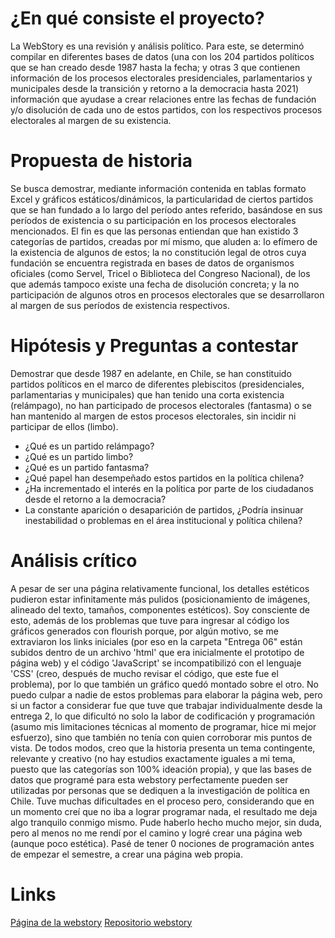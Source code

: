 # ¿En qué consiste el proyecto?
La WebStory es una revisión y análisis político. Para este, se determinó compilar en diferentes bases de datos (una con los 204 partidos políticos que se han creado desde 1987 hasta la fecha; y otras 3 que contienen información de los procesos electorales presidenciales, parlamentarios y municipales desde la transición y retorno a la democracia hasta 2021) información que ayudase a crear relaciones entre las fechas de fundación y/o disolución de cada uno de estos partidos, con los respectivos procesos electorales al margen de su existencia. 

# Propuesta de historia
Se busca demostrar, mediante información contenida en tablas formato Excel y gráficos estáticos/dinámicos, la particularidad de ciertos partidos que se han fundado a lo largo del período antes referido, basándose en sus períodos de existencia o su participación en los procesos electorales mencionados. El fin es que las personas entiendan que han existido 3 categorías de partidos, creadas por mí mismo, que aluden a: lo efímero de la existencia de algunos de estos; la no constitución legal de otros cuya fundación se encuentra registrada en bases de datos de organismos oficiales (como Servel, Tricel o Biblioteca del Congreso Nacional), de los que además tampoco existe una fecha de disolución concreta; y la no participación de algunos otros en procesos electorales que se desarrollaron al margen de sus períodos de existencia respectivos. 

# Hipótesis y Preguntas a contestar
Demostrar que desde 1987 en adelante, en Chile, se han constituido partidos políticos en el marco de diferentes plebiscitos (presidenciales, parlamentarias y municipales) que han tenido una corta existencia (relámpago), no han participado de procesos electorales (fantasma) o se han mantenido al margen de estos procesos electorales, sin incidir ni participar de ellos (limbo).

* ¿Qué es un partido relámpago?
* ¿Qué es un partido limbo?
* ¿Qué es un partido fantasma?
* ¿Qué papel han desempeñado estos partidos en la política chilena?
* ¿Ha incrementado el interés en la política por parte de los ciudadanos desde el retorno a la democracia?
* La constante aparición o desaparición de partidos, ¿Podría insinuar inestabilidad o problemas en el área institucional y política chilena?

# Análisis crítico
A pesar de ser una página relativamente funcional, los detalles estéticos pudieron estar infinitamente más pulidos (posicionamiento de imágenes, alineado del texto, tamaños, componentes estéticos). Soy consciente de esto, además de los problemas que tuve para ingresar al código los gráficos generados con flourish porque, por algún motivo, se me extraviaron los links iniciales (por eso en la carpeta "Entrega 06" están subidos dentro de un archivo 'html' que era inicialmente el prototipo de página web) y el código 'JavaScript' se incompatibilizó con el lenguaje 'CSS' (creo, después de mucho revisar el código, que este fue el problema), por lo que también un gráfico quedó montado sobre el otro. No puedo culpar a nadie de estos problemas para elaborar la página web, pero si un factor a considerar fue que tuve que trabajar individualmente desde la entrega 2, lo que dificultó no solo la labor de codificación y programación (asumo mis limitaciones técnicas al momento de programar, hice mi mejor esfuerzo), sino que también no tenía con quien corroborar mis puntos de vista. De todos modos, creo que la historia presenta un tema contingente, relevante y creativo (no hay estudios exactamente iguales a mi tema, puesto que las categorías son 100% ideación propia), y que las bases de datos que programé para esta webstory perfectamente pueden ser utilizadas por personas que se dediquen a la investigación de política en Chile. Tuve muchas dificultades en el proceso pero, considerando que en un momento creí que no iba a lograr programar nada, el resultado me deja algo tranquilo conmigo mismo. Pude haberlo hecho mucho mejor, sin duda, pero al menos no me rendí por el camino y logré crear una página web (aunque poco estética). Pasé de tener 0 nociones de programación antes de empezar el semestre, a crear una página web propia. 

# Links
[Página de la webstory](https://bachaveztob.github.io/RastrearLasUrnas/)
[Repositorio webstory](https://github.com/bachaveztob/RastrearLasUrnas)